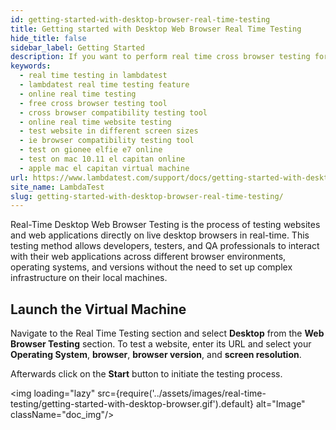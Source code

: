 ```yaml
---
id: getting-started-with-desktop-browser-real-time-testing
title: Getting started with Desktop Web Browser Real Time Testing
hide_title: false
sidebar_label: Getting Started
description: If you want to perform real time cross browser testing for your website on LambdaTest using the desktop.
keywords:
  - real time testing in lambdatest
  - lambdatest real time testing feature
  - online real time testing
  - free cross browser testing tool
  - cross browser compatibility testing tool
  - online real time website testing
  - test website in different screen sizes
  - ie browser compatibility testing tool
  - test on gionee elfie e7 online
  - test on mac 10.11 el capitan online
  - apple mac el capitan virtual machine
url: https://www.lambdatest.com/support/docs/getting-started-with-desktop-browser-real-time-testing/
site_name: LambdaTest
slug: getting-started-with-desktop-browser-real-time-testing/
---
```


<script type="application/ld+json"
      dangerouslySetInnerHTML={{ __html: JSON.stringify({
       "@context": "https://schema.org",
        "@type": "BreadcrumbList",
        "itemListElement": [{
          "@type": "ListItem",
          "position": 1,
          "name": "LambdaTest",
          "item": "https://www.lambdatest.com"
        },{
          "@type": "ListItem",
          "position": 2,
          "name": "Support",
          "item": "https://www.lambdatest.com/support/docs/"
        },{
          "@type": "ListItem",
          "position": 3,
          "name": "Real Time Desktop Browser Testing",
          "item": "https://www.lambdatest.com/support/docs/getting-started-with-desktop-browser-real-time-testing/"
        }]
      })
    }}
></script>
Real-Time Desktop Web Browser Testing is the process of testing websites and web applications directly on live desktop browsers in real-time. This testing method allows developers, testers, and QA professionals to interact with their web applications across different browser environments, operating systems, and versions without the need to set up complex infrastructure on their local machines.

## Launch the Virtual Machine

Navigate to the Real Time Testing section and select **Desktop** from the **Web Browser Testing** section. To test a website, enter its URL and select your **Operating System**, **browser**, **browser version**, and **screen resolution**.

Afterwards click on the **Start** button to initiate the testing process.

<img loading="lazy" src={require('../assets/images/real-time-testing/getting-started-with-desktop-browser.gif').default} alt="Image" className="doc_img"/>